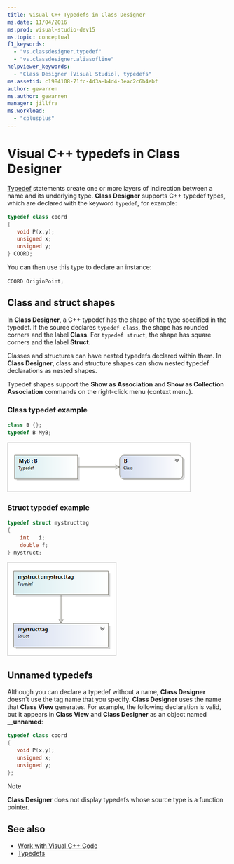 ```yaml
---
title: Visual C++ Typedefs in Class Designer
ms.date: 11/04/2016
ms.prod: visual-studio-dev15
ms.topic: conceptual
f1_keywords:
  - "vs.classdesigner.typedef"
  - "vs.classdesigner.aliasofline"
helpviewer_keywords:
  - "Class Designer [Visual Studio], typedefs"
ms.assetid: c1984108-71fc-4d3a-b4d4-3eac2c6b4ebf
author: gewarren
ms.author: gewarren
manager: jillfra
ms.workload:
  - "cplusplus"
---
```

# Visual C++ typedefs in Class Designer

[Typedef](/cpp/cpp/aliases-and-typedefs-cpp#typedefs) statements create one or more layers of indirection between a name and its underlying type. **Class Designer** supports C++ typedef types, which are declared with the keyword `typedef`, for example:

```cpp
typedef class coord
{
   void P(x,y);
   unsigned x;
   unsigned y;
} COORD;
```

You can then use this type to declare an instance:

`COORD OriginPoint;`

## Class and struct shapes

In **Class Designer**, a C++ typedef has the shape of the type specified in the typedef. If the source declares `typedef class`, the shape has rounded corners and the label **Class**. For `typedef struct`, the shape has square corners and the label **Struct**.

Classes and structures can have nested typedefs declared within them. In **Class Designer**, class and structure shapes can show nested typedef declarations as nested shapes.

Typedef shapes support the **Show as Association** and **Show as Collection Association** commands on the right-click menu (context menu).

### Class typedef example

```cpp
class B {};
typedef B MyB;
```

![C++ class typedef in Class Designer](media/cpp-class-typedef.png)

### Struct typedef example

```cpp
typedef struct mystructtag
{
	int   i;
	double f;
} mystruct;
```

![C++ struct typedef in Class Designer](media/cpp-struct-typedef.png)

## Unnamed typedefs

Although you can declare a typedef without a name, **Class Designer** doesn't use the tag name that you specify. **Class Designer** uses the name that **Class View** generates. For example, the following declaration is valid, but it appears in **Class View** and **Class Designer** as an object named **__unnamed**:

```cpp
typedef class coord
{
   void P(x,y);
   unsigned x;
   unsigned y;
};
```

> [!NOTE]
> **Class Designer** does not display typedefs whose source type is a function pointer.

## See also

- [Work with Visual C++ Code](working-with-visual-cpp-code.md)
- [Typedefs](/cpp/cpp/aliases-and-typedefs-cpp#typedefs)
